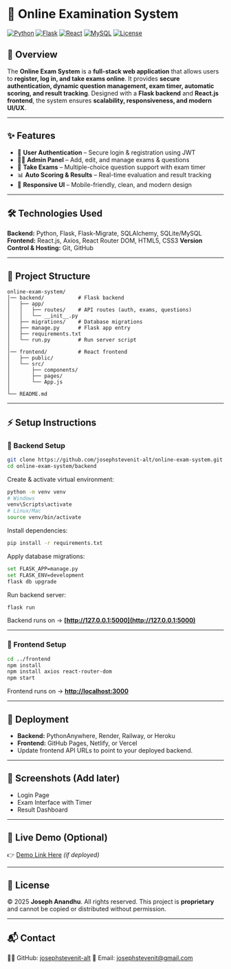 # 📝 Online Examination System

[![Python](https://img.shields.io/badge/Python-3.9%2B-blue)](https://www.python.org/)
[![Flask](https://img.shields.io/badge/Flask-Backend-green)](https://flask.palletsprojects.com/)
[![React](https://img.shields.io/badge/React-Frontend-61DAFB)](https://react.dev/)
[![MySQL](https://img.shields.io/badge/MySQL-Database-orange)](https://www.mysql.com/)
[![License](https://img.shields.io/badge/License-Proprietary-red.svg)](#)

## 📖 Overview

The **Online Exam System** is a **full-stack web application** that allows users to **register, log in, and take exams online**.
It provides **secure authentication, dynamic question management, exam timer, automatic scoring, and result tracking**.
Designed with a **Flask backend** and **React.js frontend**, the system ensures **scalability, responsiveness, and modern UI/UX**.

---

## ✨ Features

* 🔑 **User Authentication** – Secure login & registration using JWT
* 👩‍💻 **Admin Panel** – Add, edit, and manage exams & questions
* 📝 **Take Exams** – Multiple-choice question support with exam timer
* 📊 **Auto Scoring & Results** – Real-time evaluation and result tracking
* 📱 **Responsive UI** – Mobile-friendly, clean, and modern design

---

## 🛠️ Technologies Used

**Backend:** Python, Flask, Flask-Migrate, SQLAlchemy, SQLite/MySQL
**Frontend:** React.js, Axios, React Router DOM, HTML5, CSS3
**Version Control & Hosting:** Git, GitHub

---

## 📂 Project Structure

```
online-exam-system/
│── backend/           # Flask backend
│   ├── app/
│   │   ├── routes/    # API routes (auth, exams, questions)
│   │   └── __init__.py
│   ├── migrations/    # Database migrations
│   ├── manage.py      # Flask app entry
│   ├── requirements.txt
│   └── run.py         # Run server script
│
│── frontend/          # React frontend
│   ├── public/
│   └── src/
│       ├── components/
│       ├── pages/
│       └── App.js
│
└── README.md
```

---

## ⚡ Setup Instructions

### 🔹 Backend Setup

```bash
git clone https://github.com/josephstevenit-alt/online-exam-system.git
cd online-exam-system/backend
```

Create & activate virtual environment:

```bash
python -m venv venv
# Windows
venv\Scripts\activate
# Linux/Mac
source venv/bin/activate
```

Install dependencies:

```bash
pip install -r requirements.txt
```

Apply database migrations:

```bash
set FLASK_APP=manage.py
set FLASK_ENV=development
flask db upgrade
```

Run backend server:

```bash
flask run
```

Backend runs on → **[http://127.0.0.1:5000](http://127.0.0.1:5000)**

---

### 🔹 Frontend Setup

```bash
cd ../frontend
npm install
npm install axios react-router-dom
npm start
```

Frontend runs on → **[http://localhost:3000](http://localhost:3000)**

---

## 🚀 Deployment

* **Backend:** PythonAnywhere, Render, Railway, or Heroku
* **Frontend:** GitHub Pages, Netlify, or Vercel
* Update frontend API URLs to point to your deployed backend.

---

## 📸 Screenshots (Add later)

* Login Page
* Exam Interface with Timer
* Result Dashboard

---

## 🔗 Live Demo (Optional)

👉 [Demo Link Here](#) *(if deployed)*

---

## 📜 License

© 2025 **Joseph Anandhu**. All rights reserved.
This project is **proprietary** and cannot be copied or distributed without permission.

---

## 📬 Contact

👨‍💻 GitHub: [josephstevenit-alt](https://github.com/josephstevenit-alt)
📧 Email: [josephstevenit@gmail.com](mailto:josephstevenit@gmail.com)

